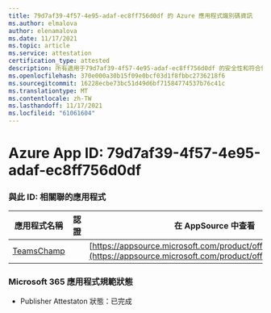 ```yaml
---
title: 79d7af39-4f57-4e95-adaf-ec8ff756d0df 的 Azure 應用程式識別碼資訊
ms.author: elmalova
author: elenamalova
ms.date: 11/17/2021
ms.topic: article
ms.service: attestation
certification_type: attested
description: 所有適用于79d7af39-4f57-4e95-adaf-ec8ff756d0df 的安全性和符合性資訊資訊。
ms.openlocfilehash: 370e000a30b15f09e0bcf03d1f8fbbc2736218f6
ms.sourcegitcommit: 16228ecbe73bc51d49d6bf71584774537b76c41c
ms.translationtype: MT
ms.contentlocale: zh-TW
ms.lasthandoff: 11/17/2021
ms.locfileid: "61061604"
---
```

# <a name="azure-app-id-79d7af39-4f57-4e95-adaf-ec8ff756d0df"></a>Azure App ID: 79d7af39-4f57-4e95-adaf-ec8ff756d0df


### <a name="apps-associated-with-this-id"></a>與此 ID: 相關聯的應用程式
| **應用程式名稱** | **認證** | **在 AppSource 中查看** |
|--------------|---------------|-----------------------|
| [TeamsChamp](https://docs.microsoft.com/microsoft-365-app-certification/forward/WA200001487) |  | [https://appsource.microsoft.com/product/office/WA200001487](https://appsource.microsoft.com/product/office/WA200001487) |

### <a name="microsoft-365-app-compliance-status"></a>Microsoft 365 應用程式規範狀態
- Publisher Attestaton 狀態：已完成
